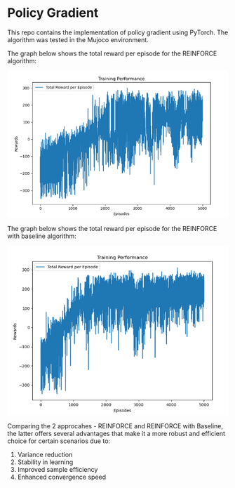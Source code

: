 # Policy Gradient

This repo contains the implementation of policy gradient using PyTorch. The algorithm was tested in the Mujoco environment.

The graph below shows the total reward per episode for the REINFORCE algorithm:

![alt text](https://github.com/AravindanVasudevan/PolicyGradient/blob/main/pics/PolicyGradient_Reinforce.png)

The graph below shows the total reward per episode for the REINFORCE with baseline algorithm:

![alt text](https://github.com/AravindanVasudevan/PolicyGradient/blob/main/pics/PolicyGradient_ReinforceBaseline.png)

Comparing the 2 approcahes - REINFORCE and REINFORCE with Baseline, the latter offers several advantages that make it a more robust and efficient choice for certain scenarios due to:

1. Variance reduction
2. Stability in learning
3. Improved sample efficiency
4. Enhanced convergence speed